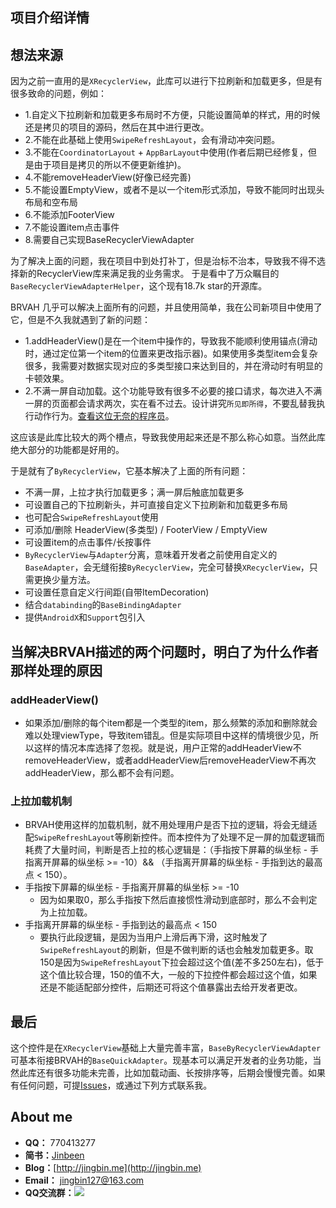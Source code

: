 ## 项目介绍详情

## 想法来源
因为之前一直用的是`XRecyclerView`，此库可以进行下拉刷新和加载更多，但是有很多致命的问题，例如：

 - 1.自定义下拉刷新和加载更多布局时不方便，只能设置简单的样式，用的时候还是拷贝的项目的源码，然后在其中进行更改。
 - 2.不能在此基础上使用`SwipeRefreshLayout`，会有滑动冲突问题。
 - 3.不能在`CoordinatorLayout` + `AppBarLayout`中使用(作者后期已经修复，但是由于项目是拷贝的所以不便更新维护)。
 - 4.不能removeHeaderView(好像已经完善)
 - 5.不能设置EmptyView，或者不是以一个item形式添加，导致不能同时出现头布局和空布局
 - 6.不能添加FooterView
 - 7.不能设置item点击事件
 - 8.需要自己实现BaseRecyclerViewAdapter

为了解决上面的问题，我在项目中到处打补丁，但是治标不治本，导致我不得不选择新的RecyclerView库来满足我的业务需求。
于是看中了万众瞩目的`BaseRecyclerViewAdapterHelper`，这个现有18.7k star的开源库。

BRVAH 几乎可以解决上面所有的问题，并且使用简单，我在公司新项目中使用了它，但是不久我就遇到了新的问题：

 - 1.addHeaderView()是在一个item中操作的，导致我不能顺利使用锚点(滑动时，通过定位第一个item的位置来更改指示器)。如果使用多类型item会复杂很多，我需要对数据实现对应的多类型接口来达到目的，并在滑动时有明显的卡顿效果。
 - 2.不满一屏自动加载。这个功能导致有很多不必要的接口请求，每次进入不满一屏的页面都会请求两次，实在看不过去。设计讲究`所见即所得`，不要乱替我执行动作行为。[查看这位无奈的程序员](https://github.com/CymChad/BaseRecyclerViewAdapterHelper/issues/2942)。

这应该是此库比较大的两个槽点，导致我使用起来还是不那么称心如意。当然此库绝大部分的功能都是好用的。

于是就有了`ByRecyclerView`，它基本解决了上面的所有问题：

 - 不满一屏，上拉才执行加载更多；满一屏后触底加载更多
 - 可设置自己的下拉刷新头，并可直接自定义下拉刷新和加载更多布局
 - 也可配合`SwipeRefreshLayout`使用
 - 可添加/删除 HeaderView(多类型) / FooterView / EmptyView
 - 可设置item的点击事件/长按事件
 - `ByRecyclerView`与`Adapter`分离，意味着开发者之前使用自定义的`BaseAdapter`，会无缝衔接`ByRecyclerView`，完全可替换`XRecyclerView`，只需更换少量方法。
 - 可设置任意自定义行间距(自带ItemDecoration)
 - 结合`databinding`的`BaseBindingAdapter`
 - 提供`AndroidX`和`Support`包引入

## 当解决BRVAH描述的两个问题时，明白了为什么作者那样处理的原因

### addHeaderView()
 - 如果添加/删除的每个item都是一个类型的item，那么频繁的添加和删除就会难以处理viewType，导致item错乱。但是实际项目中这样的情境很少见，所以这样的情况本库选择了忽视。就是说，用户正常的addHeaderView不removeHeaderView，或者addHeaderView后removeHeaderView不再次addHeaderView，那么都不会有问题。

### 上拉加载机制
- BRVAH使用这样的加载机制，就不用处理用户是否下拉的逻辑，将会无缝适配`SwipeRefreshLayout`等刷新控件。而本控件为了处理不足一屏的加载逻辑而耗费了大量时间，判断是否上拉的核心逻辑是：（手指按下屏幕的纵坐标 - 手指离开屏幕的纵坐标 >= -10）&& （手指离开屏幕的纵坐标 - 手指到达的最高点 < 150）。
- 手指按下屏幕的纵坐标 - 手指离开屏幕的纵坐标 >= -10
	- 因为如果取0，那么手指按下然后直接惯性滑动到底部时，那么不会判定为上拉加载。
- 手指离开屏幕的纵坐标 - 手指到达的最高点 < 150
	- 要执行此段逻辑，是因为当用户上滑后再下滑，这时触发了`SwipeRefreshLayout`的刷新，但是不做判断的话也会触发加载更多。取150是因为`SwipeRefreshLayout`下拉会超过这个值(差不多250左右)，低于这个值比较合理，150的值不大，一般的下拉控件都会超过这个值，如果还是不能适配部分控件，后期还可将这个值暴露出去给开发者更改。

## 最后
这个控件是在`XRecyclerView`基础上大量完善丰富，`BaseByRecyclerViewAdapter`可基本衔接BRVAH的`BaseQuickAdapter`。现基本可以满足开发者的业务功能，当然此库还有很多功能未完善，比如加载动画、长按排序等，后期会慢慢完善。如果有任何问题，可提[Issues](https://github.com/youlookwhat/ByRecyclerView/issues)，或通过下列方式联系我。

## About me
 - **QQ：** 770413277
 - **简书：**[Jinbeen](http://www.jianshu.com/users/e43c6e979831/latest_articles)
 - **Blog：**[http://jingbin.me](http://jingbin.me)
 - **Email：** jingbin127@163.com
 - **QQ交流群：**[![](https://img.shields.io/badge/%E7%BE%A4%E5%8F%B7-727379132-orange.svg?style=flat-square)](https://shang.qq.com/wpa/qunwpa?idkey=5685061359b0a767674cd831d8261d36b347bde04cc23746cb6570e09ee5c8aa)